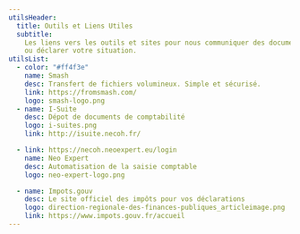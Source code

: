 ```yaml
---
utilsHeader:
  title: Outils et Liens Utiles
  subtitle:
    Les liens vers les outils et sites pour nous communiquer des documents
    ou déclarer votre situation.
utilsList:
  - color: "#ff4f3e"
    name: Smash
    desc: Transfert de fichiers volumineux. Simple et sécurisé.
    link: https://fromsmash.com/
    logo: smash-logo.png
  - name: I-Suite
    desc: Dépot de documents de comptabilité
    logo: i-suites.png
    link: http://isuite.necoh.fr/

  - link: https://necoh.neoexpert.eu/login
    name: Neo Expert
    desc: Automatisation de la saisie comptable
    logo: neo-expert-logo.png

  - name: Impots.gouv
    desc: Le site officiel des impôts pour vos déclarations
    logo: direction-regionale-des-finances-publiques_articleimage.png
    link: https://www.impots.gouv.fr/accueil
---
```

